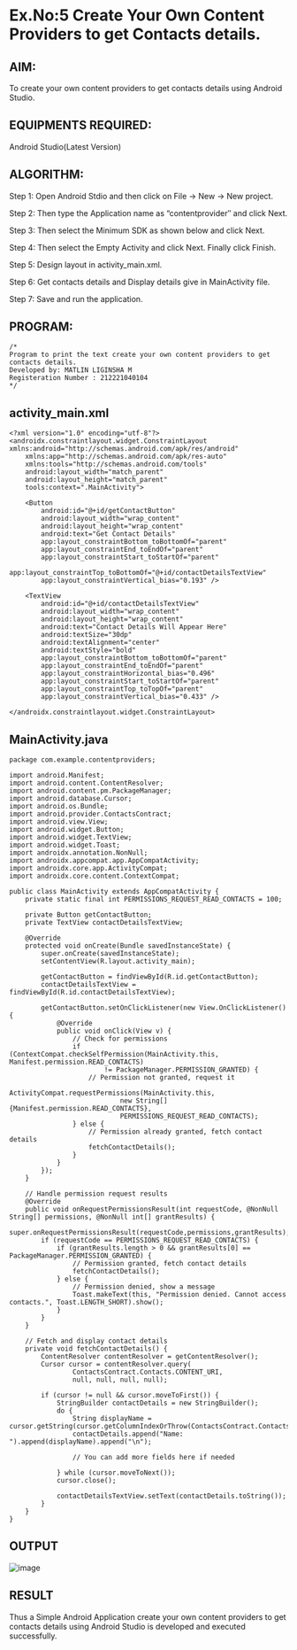 
# Ex.No:5 Create Your Own Content Providers to get Contacts details.


## AIM:

To create your own content providers to get contacts details using Android Studio.

## EQUIPMENTS REQUIRED:

Android Studio(Latest Version)

## ALGORITHM:

Step 1: Open Android Stdio and then click on File -> New -> New project.

Step 2: Then type the Application name as “contentprovider″ and click Next. 

Step 3: Then select the Minimum SDK as shown below and click Next.

Step 4: Then select the Empty Activity and click Next. Finally click Finish.

Step 5: Design layout in activity_main.xml.

Step 6: Get contacts details and Display details give in MainActivity file.

Step 7: Save and run the application.

## PROGRAM:
```
/*
Program to print the text create your own content providers to get contacts details.
Developed by: MATLIN LIGINSHA M
Registeration Number : 212221040104
*/
```
## activity_main.xml
```
<?xml version="1.0" encoding="utf-8"?>
<androidx.constraintlayout.widget.ConstraintLayout xmlns:android="http://schemas.android.com/apk/res/android"
    xmlns:app="http://schemas.android.com/apk/res-auto"
    xmlns:tools="http://schemas.android.com/tools"
    android:layout_width="match_parent"
    android:layout_height="match_parent"
    tools:context=".MainActivity">

    <Button
        android:id="@+id/getContactButton"
        android:layout_width="wrap_content"
        android:layout_height="wrap_content"
        android:text="Get Contact Details"
        app:layout_constraintBottom_toBottomOf="parent"
        app:layout_constraintEnd_toEndOf="parent"
        app:layout_constraintStart_toStartOf="parent"
        app:layout_constraintTop_toBottomOf="@+id/contactDetailsTextView"
        app:layout_constraintVertical_bias="0.193" />

    <TextView
        android:id="@+id/contactDetailsTextView"
        android:layout_width="wrap_content"
        android:layout_height="wrap_content"
        android:text="Contact Details Will Appear Here"
        android:textSize="30dp"
        android:textAlignment="center"
        android:textStyle="bold"
        app:layout_constraintBottom_toBottomOf="parent"
        app:layout_constraintEnd_toEndOf="parent"
        app:layout_constraintHorizontal_bias="0.496"
        app:layout_constraintStart_toStartOf="parent"
        app:layout_constraintTop_toTopOf="parent"
        app:layout_constraintVertical_bias="0.433" />

</androidx.constraintlayout.widget.ConstraintLayout>
```
## MainActivity.java
```
package com.example.contentproviders;

import android.Manifest;
import android.content.ContentResolver;
import android.content.pm.PackageManager;
import android.database.Cursor;
import android.os.Bundle;
import android.provider.ContactsContract;
import android.view.View;
import android.widget.Button;
import android.widget.TextView;
import android.widget.Toast;
import androidx.annotation.NonNull;
import androidx.appcompat.app.AppCompatActivity;
import androidx.core.app.ActivityCompat;
import androidx.core.content.ContextCompat;

public class MainActivity extends AppCompatActivity {
    private static final int PERMISSIONS_REQUEST_READ_CONTACTS = 100;

    private Button getContactButton;
    private TextView contactDetailsTextView;

    @Override
    protected void onCreate(Bundle savedInstanceState) {
        super.onCreate(savedInstanceState);
        setContentView(R.layout.activity_main);

        getContactButton = findViewById(R.id.getContactButton);
        contactDetailsTextView = findViewById(R.id.contactDetailsTextView);

        getContactButton.setOnClickListener(new View.OnClickListener() {
            @Override
            public void onClick(View v) {
                // Check for permissions
                if (ContextCompat.checkSelfPermission(MainActivity.this, Manifest.permission.READ_CONTACTS)
                        != PackageManager.PERMISSION_GRANTED) {
                    // Permission not granted, request it
                    ActivityCompat.requestPermissions(MainActivity.this,
                            new String[]{Manifest.permission.READ_CONTACTS},
                            PERMISSIONS_REQUEST_READ_CONTACTS);
                } else {
                    // Permission already granted, fetch contact details
                    fetchContactDetails();
                }
            }
        });
    }

    // Handle permission request results
    @Override
    public void onRequestPermissionsResult(int requestCode, @NonNull String[] permissions, @NonNull int[] grantResults) {
        super.onRequestPermissionsResult(requestCode,permissions,grantResults);
        if (requestCode == PERMISSIONS_REQUEST_READ_CONTACTS) {
            if (grantResults.length > 0 && grantResults[0] == PackageManager.PERMISSION_GRANTED) {
                // Permission granted, fetch contact details
                fetchContactDetails();
            } else {
                // Permission denied, show a message
                Toast.makeText(this, "Permission denied. Cannot access contacts.", Toast.LENGTH_SHORT).show();
            }
        }
    }

    // Fetch and display contact details
    private void fetchContactDetails() {
        ContentResolver contentResolver = getContentResolver();
        Cursor cursor = contentResolver.query(
                ContactsContract.Contacts.CONTENT_URI,
                null, null, null, null);

        if (cursor != null && cursor.moveToFirst()) {
            StringBuilder contactDetails = new StringBuilder();
            do {
                String displayName = cursor.getString(cursor.getColumnIndexOrThrow(ContactsContract.Contacts.DISPLAY_NAME));
                contactDetails.append("Name: ").append(displayName).append("\n");

                // You can add more fields here if needed

            } while (cursor.moveToNext());
            cursor.close();

            contactDetailsTextView.setText(contactDetails.toString());
        }
    }
}
```
## OUTPUT
![image](https://github.com/MatlinLiginsha/Mobile-Application-Development/assets/143495913/bcdc5799-1263-466f-b267-b2eac02fb172)
## RESULT
Thus a Simple Android Application create your own content providers to get contacts details using Android Studio is developed and executed successfully.
